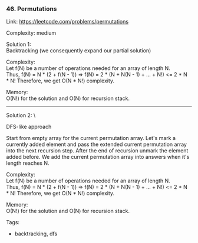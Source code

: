 ### 46. Permutations

Link: https://leetcode.com/problems/permutations

Complexity: medium

Solution 1: \
Backtracking (we consequently expand our partial solution)

Complexity: \
Let f(N) be a number of operations needed for an array of length N. \
Thus, f(N) = N * (2 + f(N - 1)) => f(N) = 2 * (N + N(N - 1) + ... + N!) <= 2 * N * N!
Therefore, we get O(N * N!) complexity.

Memory: \
O(N!) for the solution and O(N) for recursion stack.

---

Solution 2: \

DFS-like approach 

Start from empty array for the current permutation array.
Let's mark a currently added element and pass the extended current permutation array into the next recursion step.
After the end of recursion unmark the element added before.
We add the current permutation array into answers when it's length reaches N.

Complexity: \
Let f(N) be a number of operations needed for an array of length N. \
Thus, f(N) = N * (2 + f(N - 1)) => f(N) = 2 * (N + N(N - 1) + ... + N!) <= 2 * N * N!
Therefore, we get O(N * N!) complexity.

Memory: \
O(N!) for the solution and O(N) for recursion stack.


Tags:
- backtracking, dfs
